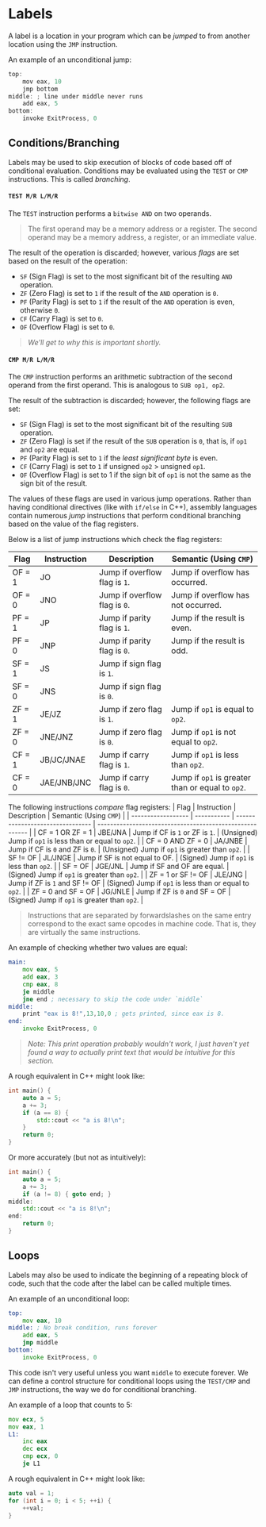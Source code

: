# Labels
A label is a location in your program which can be *jumped* to from another location using the `JMP`
instruction.

An example of an unconditional jump:
```c
top:
    mov eax, 10
    jmp bottom
middle: ; line under middle never runs
    add eax, 5
bottom:
    invoke ExitProcess, 0
```

## Conditions/Branching

Labels may be used to skip execution of blocks of code based off of conditional evaluation. Conditions may
be evaluated using the `TEST` or `CMP` instructions. This is called *branching*.

#### `TEST M/R L/M/R`
The `TEST` instruction performs a `bitwise AND` on two operands. 
> The first operand may be a memory address or a register. The second operand may be a memory address, a
register, or an immediate value.

The result of the operation is discarded; however, various *flags* are set based on the result of the operation:

* `SF` (Sign Flag) is set to the most significant bit of the resulting `AND` operation.
* `ZF` (Zero Flag) is set to `1` if the result of the `AND` operation is `0`.
* `PF` (Parity Flag) is set to `1` if the result of the `AND` operation is even, otherwise `0`.
* `CF` (Carry Flag) is set to `0`.
* `OF` (Overflow Flag) is set to `0`.

> *We'll get to why this is important shortly.*

#### `CMP M/R L/M/R`
The `CMP` instruction performs an arithmetic subtraction of the second operand from the first operand. This is analogous to `SUB op1, op2`.

The result of the subtraction is discarded; however, the following flags are set:

* `SF` (Sign Flag) is set to the most significant bit of the resulting `SUB` operation.
* `ZF` (Zero Flag) is set if the result of the `SUB` operation is `0`, that is, if `op1` and `op2` are equal.
* `PF` (Parity Flag) is set to `1` if the *least significant byte* is even.
* `CF` (Carry Flag) is set to `1` if unsigned `op2` > unsigned `op1`.
* `OF` (Overflow Flag) is set to 1 if the sign bit of `op1` is not the same as the sign bit of the result.

The values of these flags are used in various jump operations. Rather than having conditional directives (like with `if/else` in C++), assembly languages contain numerous *jump* instructions that perform conditional branching based on the value of the flag registers.

Below is a list of jump instructions which check the flag registers:

| Flag   | Instruction | Description                   | Semantic (Using `CMP`)                           |
| ------ | ----------- | ----------------------------- | ------------------------------------------------ |
| OF = 1 | JO          | Jump if overflow flag is `1`. | Jump if overflow has occurred.                   |
| OF = 0 | JNO         | Jump if overflow flag is `0`. | Jump if overflow has not occurred.               |
| PF = 1 | JP          | Jump if parity flag is `1`.   | Jump if the result is even.                      |
| PF = 0 | JNP         | Jump if parity flag is `0`.   | Jump if the result is odd.                       |
| SF = 1 | JS          | Jump if sign flag is `1`.     |                                                  |
| SF = 0 | JNS         | Jump if sign flag is `0`.     |                                                  |
| ZF = 1 | JE/JZ       | Jump if zero flag is `1`.     | Jump if `op1` is equal to `op2`.                 |
| ZF = 0 | JNE/JNZ     | Jump if zero flag is `0`.     | Jump if `op1` is not equal to `op2`.             |
| CF = 1 | JB/JC/JNAE  | Jump if carry flag is `1`.    | Jump if `op1` is less than `op2`.                |
| CF = 0 | JAE/JNB/JNC | Jump if carry flag is `0`.    | Jump if `op1` is greater than or equal to `op2`. |

The following instructions *compare* flag registers:
| Flag               | Instruction | Description                      | Semantic (Using `CMP`)                                   |
| ------------------ | ----------- | -------------------------------- | -------------------------------------------------------- |
| CF = 1 OR ZF = 1   | JBE/JNA     | Jump if CF is `1` or ZF is `1`.  | (Unsigned) Jump if `op1` is less than or equal to `op2`. |
| CF = 0 AND ZF = 0  | JA/JNBE     | Jump if CF is `0` and ZF is `0`. | (Unsigned) Jump if `op1` is greater than `op2`.          |
| SF != OF           | JL/JNGE     | Jump if SF is not equal to OF.   | (Signed) Jump if `op1` is less than `op2`.               |
| SF = OF            | JGE/JNL     | Jump if SF and OF are equal.     | (Signed) Jump if `op1` is greater than `op2`.            |
| ZF = 1 or SF != OF | JLE/JNG     | Jump if ZF is `1` and SF != OF   | (Signed) Jump if `op1` is less than or equal to `op2`.   |
| ZF = 0 and SF = OF | JG/JNLE     | Jump if ZF is `0` and SF = OF    | (Signed) Jump if `op1` is greater than `op2`.            |

> Instructions that are separated by forwardslashes on the same entry
correspond to the exact same opcodes in machine code. That is, they
are virtually the same instructions.

An example of checking whether two values are equal:
```asm
main:
    mov eax, 5
    add eax, 3
    cmp eax, 8
    je middle
    jne end ; necessary to skip the code under `middle`
middle:
    print "eax is 8!",13,10,0 ; gets printed, since eax is 8.
end:
    invoke ExitProcess, 0
```
> *Note: This print operation probably wouldn't work, I just haven't yet found a way to actually print text that would be intuitive for this section.*

A rough equivalent in C++ might look like:
```cpp
int main() {
    auto a = 5;
    a += 3;
    if (a == 8) {
        std::cout << "a is 8!\n";
    }
    return 0;
}
```

Or more accurately (but not as intuitively):
```cpp
int main() {
    auto a = 5;
    a += 3;
    if (a != 8) { goto end; }
middle:
    std::cout << "a is 8!\n";
end:
    return 0;
}
```

## Loops
Labels may also be used to indicate the beginning of a repeating block of code, such that the code after the label can be called multiple times.

An example of an unconditional loop:
```asm
top:
    mov eax, 10
middle: ; No break condition, runs forever
    add eax, 5
    jmp middle
bottom:
    invoke ExitProcess, 0
```

This code isn't very useful unless you want `middle` to execute forever. We can define a control structure for conditional loops using the `TEST/CMP` and `JMP` instructions, the way we do for conditional branching.

An example of a loop that counts to 5:
```asm
mov ecx, 5
mov eax, 1
L1:
    inc eax
    dec ecx
    cmp ecx, 0
    je L1
```

A rough equivalent in C++ might look like:
```cpp
auto val = 1;
for (int i = 0; i < 5; ++i) {
    ++val;
}
```
